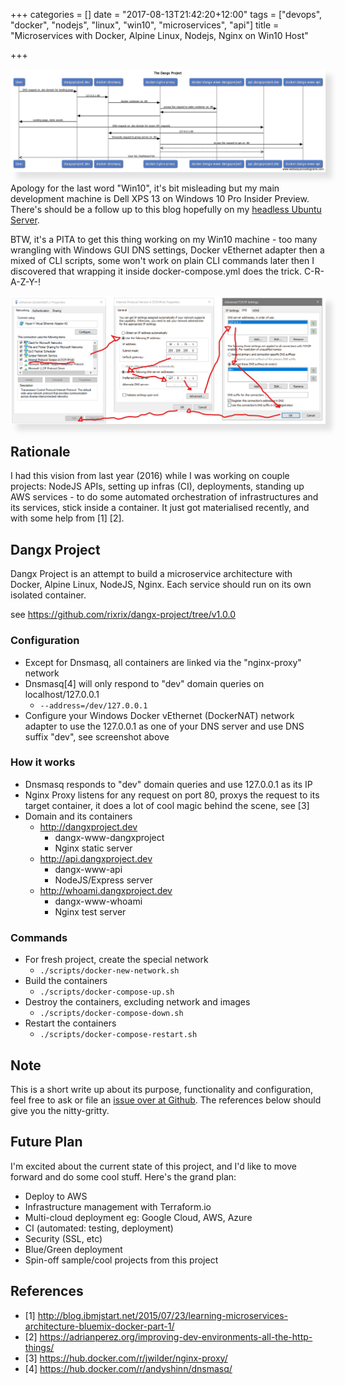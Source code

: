 +++
categories = []
date = "2017-08-13T21:42:20+12:00"
tags = ["devops", "docker", "nodejs", "linux", "win10", "microservices", "api"]
title = "Microservices with Docker, Alpine Linux, Nodejs, Nginx on Win10 Host"

+++

<img src="/images/microservices/diagram.png" width="800" style="-webkit-box-shadow: 10px 10px 8px 0px rgba(156,156,156,0.27);-moz-box-shadow: 10px 10px 8px 0px rgba(156,156,156,0.27);box-shadow: 10px 10px 8px 0px rgba(156,156,156,0.27);">

Apology for the last word "Win10", it's bit misleading but my main development machine is Dell XPS 13 on Windows 10 Pro Insider Preview. There's should be a follow up to this blog hopefully on my [headless Ubuntu Server](http://yup-the-website-domain-is.mindginative.com/post/asrock-deskmini-110w-with-ubuntu-server/).

BTW, it's a PITA to get this thing working on my Win10 machine - too many wrangling with Windows GUI DNS settings, Docker vEthernet adapter then a mixed of CLI scripts, some won't work on plain CLI commands later then I discovered that wrapping it inside docker-compose.yml does the trick. C-R-A-Z-Y-!

<img src="/images/microservices/win10-docker-dnsmasq-configuration.jpg" width="800" style="-webkit-box-shadow: 10px 10px 8px 0px rgba(156,156,156,0.27);-moz-box-shadow: 10px 10px 8px 0px rgba(156,156,156,0.27);box-shadow: 10px 10px 8px 0px rgba(156,156,156,0.27);">

## Rationale

I had this vision from last year (2016) while I was working on couple projects: NodeJS APIs, setting up infras (CI), deployments, standing up AWS services -  to do some automated orchestration of infrastructures and its services, stick inside a container. It just got materialised recently, and with some help from [1] [2].

## Dangx Project

Dangx Project is an attempt to build a microservice architecture with Docker, Alpine Linux, NodeJS, Nginx. Each service should run on its own isolated container.

see https://github.com/rixrix/dangx-project/tree/v1.0.0

### Configuration

* Except for Dnsmasq, all containers are linked via the "nginx-proxy" network
* Dnsmasq[4] will only respond to "dev" domain queries on localhost/127.0.0.1
  * `--address=/dev/127.0.0.1`
* Configure your Windows Docker vEthernet (DockerNAT) network adapter to use the 127.0.0.1 as one of your DNS server and use DNS suffix "dev", see screenshot above

### How it works

* Dnsmasq responds to "dev" domain queries and use 127.0.0.1 as its IP
* Nginx Proxy listens for any request on port 80, proxys the request to its target container, it does a lot of cool magic behind the scene, see [3]
* Domain and its containers
  * http://dangxproject.dev
      * dangx-www-dangxproject
      * Nginx static server
  * http://api.dangxproject.dev
      * dangx-www-api
      * NodeJS/Express server
  * http://whoami.dangxproject.dev
      * dangx-www-whoami
      * Nginx test server

### Commands

* For fresh project, create the special network
  * `./scripts/docker-new-network.sh`
* Build the containers
  * `./scripts/docker-compose-up.sh`
* Destroy the containers, excluding network and images
  * `./scripts/docker-compose-down.sh`
* Restart the containers
  * `./scripts/docker-compose-restart.sh`

## Note

This is a short write up about its purpose, functionality and configuration, feel free to ask or file an [issue over at Github](https://github.com/rixrix/dangx-project). The references below should give you the nitty-gritty.

## Future Plan

I'm excited about the current state of this project, and I'd like to move forward and do some cool stuff. Here's the grand plan:

* Deploy to AWS
* Infrastructure management with Terraform.io
* Multi-cloud deployment eg: Google Cloud, AWS, Azure
* CI (automated: testing, deployment)
* Security (SSL, etc)
* Blue/Green deployment
* Spin-off sample/cool projects from this project

## References

* [1] http://blog.ibmjstart.net/2015/07/23/learning-microservices-architecture-bluemix-docker-part-1/
* [2] https://adrianperez.org/improving-dev-environments-all-the-http-things/
* [3] https://hub.docker.com/r/jwilder/nginx-proxy/
* [4] https://hub.docker.com/r/andyshinn/dnsmasq/